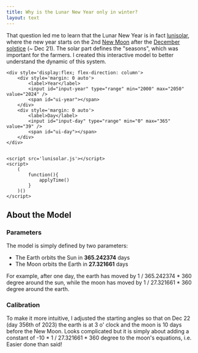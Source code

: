 ```yaml
---
title: Why is the Lunar New Year only in winter?
layout: text
---
```


That question led me to learn that the Lunar New Year is in fact [lunisolar](https://en.wikipedia.org/wiki/Lunisolar_calendar), where the new year starts on the 2nd [New Moon](https://en.wikipedia.org/wiki/Lunar_phase) after the [December solstice](https://en.wikipedia.org/wiki/December_solstice) (~ Dec 21). The solar part defines the "seasons", which was important for the farmers. I created this interactive model to better understand the dynamic of this system.

<link rel="stylesheet" href="lunisolar.css">
<div>
    <canvas id="canvas-main" style='display: block; margin: 0 auto;'></canvas>

    <div style='display:flex; flex-direction: column'>
        <div style='margin: 0 auto'>
            <label>Year</label>
            <input id="input-year" type="range" min="2000" max="2050" value="2024" />
            <span id="ui-year"></span>
        </div>
        <div style='margin: 0 auto'>
            <label>Day</label>
            <input id="input-day" type="range" min="0" max="365" value="39" />
            <span id="ui-day"></span>        
        </div>
    </div>
 

    <script src='lunisolar.js'></script>
    <script>
        (
            function(){
                applyTime()
            }
        )()
    </script>

</div>

## About the Model

### Parameters 

The model is simply defined by two parameters:

- The Earth orbits the Sun in **365.242374** days 
- The Moon orbits the Earth in **27.321661** days

For example, after one day, the earth has moved by 1 / 365.242374 * 360 degree around the sun, while the moon has moved by 1 / 27.321661 * 360 degree around the earth.

### Calibration 

To make it more intuitive, I adjusted the starting angles so that on Dec 22 (day 356th of 2023) the earth is at 3 o' clock and the moon is 10 days before the New Moon. Looks complicated but it is simply about adding a constant of -10 * 1 / 27.321661 * 360 degree to the moon's equations, i.e. Easier done than said!    

<br>